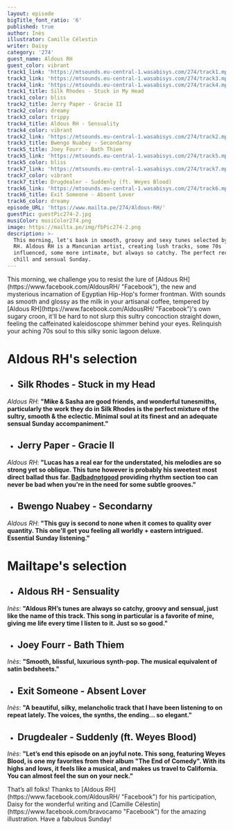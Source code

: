 ```yaml
---
layout: episode
bigTitle_font_ratio: '6'
published: true
author: Inès
illustrator: Camille Célestin
writer: Daisy
category: '274'
guest_name: Aldous RH
guest_color: vibrant
track1_link: 'https://mtsounds.eu-central-1.wasabisys.com/274/track1.mp3'
track3_link: 'https://mtsounds.eu-central-1.wasabisys.com/274/track3.mp3'
track4_link: 'https://mtsounds.eu-central-1.wasabisys.com/274/track4.mp3'
track1_title: Silk Rhodes - Stuck in My Head
track1_color: bliss
track2_title: Jerry Paper - Gracie II
track2_color: dreamy
track3_color: trippy
track4_title: Aldous RH - Sensuality
track4_color: vibrant
track2_link: 'https://mtsounds.eu-central-1.wasabisys.com/274/track2.mp3'
track3_title: Bwengo Nuabey - Secondarny
track5_title: Joey Fourr - Bath Thiem
track5_link: 'https://mtsounds.eu-central-1.wasabisys.com/274/track5.mp3'
track5_color: bliss
track7_link: 'https://mtsounds.eu-central-1.wasabisys.com/274/track7.mp3'
track7_color: vibrant
track7_title: Drugdealer - Suddenly (ft. Weyes Blood)
track6_link: 'https://mtsounds.eu-central-1.wasabisys.com/274/track6.mp3'
track6_title: Exit Someone - Absent Lover
track6_color: dreamy
episode_URL: 'https://www.mailta.pe/274/Aldous-RH/'
guestPic: guestPic274-2.jpg
musiColor: musiColor274.png
image: https://mailta.pe/img/fbPic274-2.png
description: >-
  This morning, let's bask in smooth, groovy and sexy tunes selected by Aldous
  RH. Aldous RH is a Mancunian artist, creating lush tracks, some 70s
  influenced, some more intimate, but always so catchy. The perfect recipe for a
  chill and sensual Sunday.
---
```

<p id="introduction">This morning, we challenge you to resist the lure of [Aldous RH](https://www.facebook.com/AldousRH/ "Facebook"), the new and mysterious incarnation of Egyptian Hip-Hop's former frontman. With sounds as smooth and glossy as the milk in your artisanal coffee, tempered by [Aldous RH](https://www.facebook.com/AldousRH/ "Facebook")'s own sugary croon, it'll be hard to not slurp this sultry concoction straight down, feeling the caffeinated kaleidoscope shimmer behind your eyes. Relinquish your aching 70s soul to this silky sonic lagoon deluxe.</p>


# **Aldous RH's selection**

+ ## Silk Rhodes - Stuck in my Head
_Aldous RH_: **"**Mike & Sasha are good friends, and wonderful tunesmiths, particularly the work they do in Silk Rhodes is the perfect mixture of the sultry, smooth & the eclectic. Minimal soul at its finest and an adequate sensual Sunday accompaniment.**"**

+ ## Jerry Paper - Gracie II
_Aldous RH_: **"**Lucas has a real ear for the understated, his melodies are so strong yet so oblique. This tune however is probably his sweetest most direct ballad thus far. [Badbadnotgood](https://www.mailta.pe/110/bbng/ "MailTape 110") providing rhythm section too can never be bad when you're in the need for some subtle grooves.**"**

+ ## Bwengo Nuabey - Secondarny
_Aldous RH_: **"**This guy is second to none when it comes to quality over quantity. This one'll get you feeling all worldly + eastern intrigued. Essential Sunday listening.**"**


# Mailtape's selection

+ ## Aldous RH - Sensuality
_Inès_: **"**Aldous RH’s tunes are always so catchy, groovy and sensual, just like the name of this track. This song in particular is a favorite of mine, giving me life every time I listen to it. Just so so good.**"** 

+ ## Joey Fourr - Bath Thiem
_Inès_: **"**Smooth, blissful, luxurious synth-pop. The musical equivalent of satin bedsheets.**"**

+ ## Exit Someone - Absent Lover
_Inès_: **"**A beautiful, silky, melancholic track that I have been listening to on repeat lately. The voices, the synths, the ending... so elegant.**"**

+ ## Drugdealer - Suddenly (ft. Weyes Blood)
_Inès_: **"**Let’s end this episode on an joyful note. This song, featuring Weyes Blood, is one my favorites from their album "The End of Comedy". With its highs and lows, it feels like a musical, and makes us travel to California. You can almost feel the sun on your neck.**"**


<p id="outroduction">That’s all folks! Thanks to [Aldous RH](https://www.facebook.com/AldousRH/ "Facebook") for his participation, Daisy for the wonderful writing and [Camille Célestin](https://www.facebook.com/bravocamo "Facebook") for the amazing illustration. Have a fabulous Sunday!</p>
